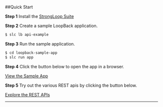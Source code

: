 ##Quick Start

**Step 1** Install the [StrongLoop Suite](#NEED_LINK)

**Step 2** Create a sample LoopBack application.

```sh
$ slc lb api-example
```
**Step 3** Run the sample application.

```sh
$ cd loopback-sample-app
$ slc run app
```

**Step 4** Click the button below to open the app in a browser.

<a href="http://localhost:3000" class="status btn btn-primary">View the Sample App</a>

**Step 5** Try out the various REST apis by clicking the button below.

<a href="http://localhost:3000/explorer" class="status btn btn-primary">Explore the REST APIs</a>

---
